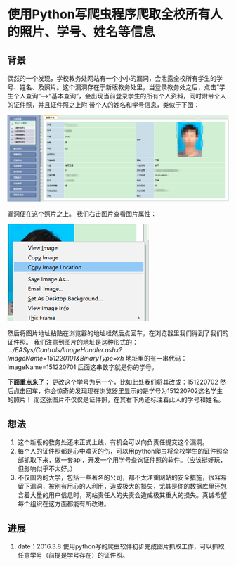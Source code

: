 # 使用Python写爬虫程序爬取全校所有人的照片、学号、姓名等信息

## 背景
偶然的一个发现，学校教务处网站有一个小小的漏洞，会泄露全校所有学生的学号、姓名、及照片。这个漏洞存在于新版教务处里，当登录教务处之后，点击“学生个人查询”-->“基本查询”，会出现当前登录学生的所有个人资料，同时附带个人的证件照，并且证件照之上附
带个人的姓名和学号信息，类似于下图：

![screen1](https://github.com/Root-lee/spider_photos_nuaa/blob/master/screen1.png)

漏洞便在这个照片之上。
我们右击图片查看图片属性：

![screen2](https://github.com/Root-lee/spider_photos_nuaa/blob/master/screen2.png)

然后将图片地址粘贴在浏览器的地址栏然后点回车，在浏览器里我们得到了我们的证件照。
我们注意到图片的地址是这种形式的：
*.../EASys/Controls/ImageHandler.ashx?ImageName=151220101&BinaryType=xh*
地址里的有一串代码：
ImageName=151220701
后面这串数字就是你的学号。

**下面重点来了：**
更改这个学号为另一个，比如此处我们将其改成：151220702 
然后点击回车，你会惊奇的发现现在浏览器里显示的是学号为151220702这名学生的照片！
而这张图片不仅仅是证件照，在其右下角还标注着此人的学号和姓名。

## 想法
1. 这个新版的教务处还未正式上线，有机会可以向负责任提交这个漏洞。
2. 每个人的证件照都是心中难灭的伤，可以用python爬虫将全校学生的证件照全部抓取下来，做一套api，开发一个用学号查询证件照的软件。（应该挺好玩，但影响似乎不太好。）
3. 不仅国内的大学，包括一些著名的公司，都不太注重网站的安全措施，很容易留下漏洞，被别有用心的人利用，造成极大的损失，尤其是你的数据库里还包含着大量的用户信息时，网站责任人的失责会造成极其重大的损失。真诚希望每个组织在这方面都能有所改进。

## 进展
1. date：2016.3.8  使用python写的爬虫软件初步完成图片抓取工作，可以抓取任意学号（前提是学号存在）的证件照。